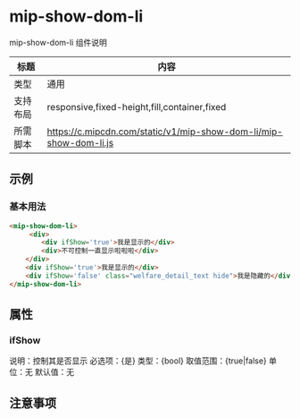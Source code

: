 # mip-show-dom-li

mip-show-dom-li 组件说明

标题|内容
----|----
类型|通用
支持布局|responsive,fixed-height,fill,container,fixed
所需脚本|https://c.mipcdn.com/static/v1/mip-show-dom-li/mip-show-dom-li.js

## 示例

### 基本用法
```html
<mip-show-dom-li>
     <div>
    	<div ifShow='true'>我是显示的</div>
    	<div>不可控制一直显示啦啦啦</div>
    </div>
    <div ifShow='true'>我是显示的</div>
    <div ifShow='false' class="welfare_detail_text hide">我是隐藏的</div>
</mip-show-dom-li>
```

## 属性

### ifShow

说明：控制其是否显示
必选项：{是}
类型：{bool}
取值范围：{true|false}
单位：无
默认值：无

## 注意事项

